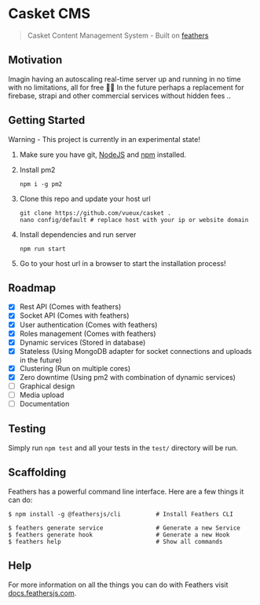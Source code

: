# Casket CMS

> Casket Content Management System - Built on [feathers](https://feathersjs.com)

## Motivation

Imagin having an autoscaling real-time server up and running in no time with no limitations, all for free 😵‍💫
In the future perhaps a replacement for firebase, strapi and other commercial services without hidden fees ..

## Getting Started

Warning - This project is currently in an experimental state!

1. Make sure you have git, [NodeJS](https://nodejs.org/) and [npm](https://www.npmjs.com/) installed.
2. Install pm2

    ```
    npm i -g pm2
    ```
    
3. Clone this repo and update your host url

    ```
    git clone https://github.com/vueux/casket .
    nano config/default # replace host with your ip or website domain
    ```
    
4. Install dependencies and run server

    ```
    npm run start
    ```
    
5. Go to your host url in a browser to start the installation process!

## Roadmap

- [x] Rest API (Comes with feathers)
- [x] Socket API (Comes with feathers)
- [x] User authentication (Comes with feathers)
- [x] Roles management (Comes with feathers)
- [x] Dynamic services (Stored in database)
- [x] Stateless (Using MongoDB adapter for socket connections and uploads in the future)
- [x] Clustering (Run on multiple cores)
- [x] Zero downtime (Using pm2 with combination of dynamic services)
- [ ] Graphical design
- [ ] Media upload
- [ ] Documentation

## Testing

Simply run `npm test` and all your tests in the `test/` directory will be run.

## Scaffolding

Feathers has a powerful command line interface. Here are a few things it can do:

```
$ npm install -g @feathersjs/cli          # Install Feathers CLI

$ feathers generate service               # Generate a new Service
$ feathers generate hook                  # Generate a new Hook
$ feathers help                           # Show all commands
```

## Help

For more information on all the things you can do with Feathers visit [docs.feathersjs.com](http://docs.feathersjs.com).
